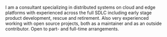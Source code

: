 I am a consultant specializing in distributed systems on cloud and edge platforms with experienced across the full SDLC including early stage product development, rescue and retirement.  Also very experienced working with open source projects, both as a maintainer and as an outside contributor.  Open to part- and full-time arrangements.
